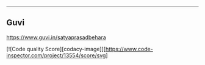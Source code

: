 --------------------------------------
Guvi
--------------------------------------
https://www.guvi.in/satyaprasadbehara

[![Code quality Score][codacy-image]][https://www.code-inspector.com/project/13554/score/svg]
